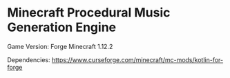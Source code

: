 # Minecraft Procedural Music Generation Engine
Game Version: Forge Minecraft 1.12.2 


Dependencies: https://www.curseforge.com/minecraft/mc-mods/kotlin-for-forge

